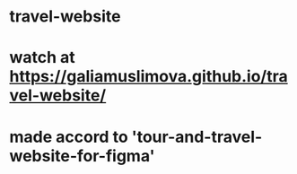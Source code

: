 # travel-website
# watch at https://galiamuslimova.github.io/travel-website/
# made accord to 'tour-and-travel-website-for-figma'
